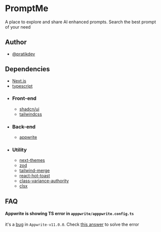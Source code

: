 # PromptMe

A place to explore and share AI enhanced prompts. Search the best prompt of your need

## Author

- [@pratikdev](https://twitter.com/pratik_and_dev)

## Dependencies

- [Next.js](https://nextjs.org/)
- [typescript](https://www.typescriptlang.org/)
- ### Front-end
  - [shadcn/ui](https://ui.shadcn.com/)
  - [tailwindcss](https://tailwindcss.com/)
- ### Back-end
  - [appwrite](https://appwrite.io/)
- ### Utility
  - [next-themes](https://github.com/pacocoursey/next-themes)
  - [zod](https://zod.dev/)
  - [tailwind-merge](https://github.com/dcastil/tailwind-merge)
  - [react-hot-toast](https://react-hot-toast.com/)
  - [class-variance-authority](https://cva.style/docs)
  - [clsx](https://github.com/lukeed/clsx)

## FAQ

#### Appwrite is showing TS error in `apppwrite/apppwrite.config.ts`

it's a [bug](https://github.com/appwrite/sdk-for-web/issues/54) in `Appwrite-v11.0.0`. Check [this answer](https://github.com/appwrite/sdk-for-web/issues/54#issuecomment-1537470706) to solve the error
